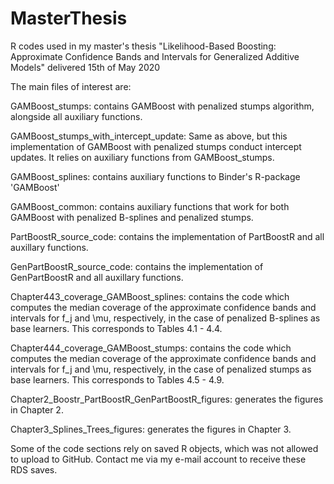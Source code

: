 # MasterThesis
R codes used in my master's thesis "Likelihood-Based Boosting: Approximate Confidence Bands and Intervals for Generalized Additive Models" delivered 15th of May 2020 

The main files of interest are:

GAMBoost_stumps: contains GAMBoost with penalized stumps algorithm, alongside all auxiliary functions.

GAMBoost_stumps_with_intercept_update: Same as above, but this implementation of GAMBoost with penalized stumps conduct intercept updates. It relies on auxiliary functions from GAMBoost_stumps.

GAMBoost_splines: contains auxiliary functions to Binder's R-package 'GAMBoost'

GAMBoost_common: contains auxiliary functions that work for both GAMBoost with penalized B-splines and penalized stumps. 

PartBoostR_source_code: contains the implementation of PartBoostR and all auxillary functions.

GenPartBoostR_source_code: contains the implementation of GenPartBoostR and all auxillary functions.

Chapter443_coverage_GAMBoost_splines: contains the code which computes the median coverage of the approximate confidence bands and intervals for f_j and \mu, respectively, in the case of penalized B-splines as base learners. This corresponds to Tables 4.1 - 4.4.

Chapter444_coverage_GAMBoost_stumps: contains the code which computes the median coverage of the approximate confidence bands and intervals for f_j and \mu, respectively, in the case of penalized stumps as base learners. This corresponds to Tables 4.5 - 4.9.

Chapter2_Boostr_PartBoostR_GenPartBoostR_figures: generates the figures in Chapter 2.

Chapter3_Splines_Trees_figures: generates the figures in Chapter 3.

Some of the code sections rely on saved R objects, which was not allowed to upload to GitHub. 
Contact me via my e-mail account to receive these RDS saves. 

